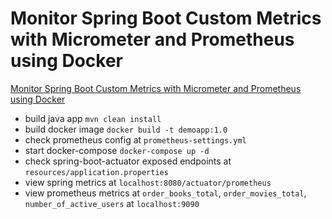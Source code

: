 # Monitor Spring Boot Custom Metrics with Micrometer and Prometheus using Docker

[Monitor Spring Boot Custom Metrics with Micrometer and Prometheus using Docker](https://mehmetozkaya.medium.com/monitor-spring-boot-custom-metrics-with-micrometer-and-prometheus-using-docker-62798123c714)

- build java app `mvn clean install`
- build docker image `docker build -t demoapp:1.0`
- check prometheus config at `prometheus-settings.yml`
- start docker-compose `docker-compose up -d`
- check spring-boot-actuator exposed endpoints at `resources/application.properties`
- view spring metrics at `localhost:8080/actuator/prometheus`
- view prometheus metrics at `order_books_total`, `order_movies_total`, `number_of_active_users` at `localhost:9090`
